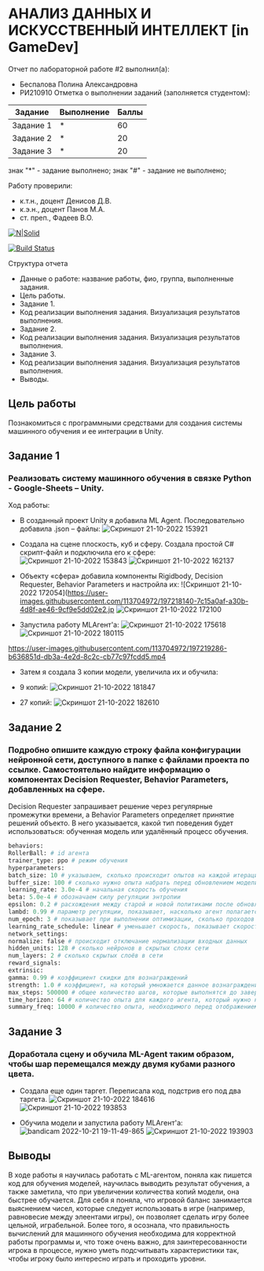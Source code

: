 # АНАЛИЗ ДАННЫХ И ИСКУССТВЕННЫЙ ИНТЕЛЛЕКТ [in GameDev]
Отчет по лабораторной работе #2 выполнил(а):
- Беспалова Полина Александровна
- РИ210910
Отметка о выполнении заданий (заполняется студентом):

| Задание | Выполнение | Баллы |
| ------ | ------ | ------ |
| Задание 1 | * | 60 |
| Задание 2 | * | 20 |
| Задание 3 | * | 20 |

знак "*" - задание выполнено; знак "#" - задание не выполнено;

Работу проверили:
- к.т.н., доцент Денисов Д.В.
- к.э.н., доцент Панов М.А.
- ст. преп., Фадеев В.О.

[![N|Solid](https://cldup.com/dTxpPi9lDf.thumb.png)](https://nodesource.com/products/nsolid)

[![Build Status](https://travis-ci.org/joemccann/dillinger.svg?branch=master)](https://travis-ci.org/joemccann/dillinger)

Структура отчета

- Данные о работе: название работы, фио, группа, выполненные задания.
- Цель работы.
- Задание 1.
- Код реализации выполнения задания. Визуализация результатов выполнения.
- Задание 2.
- Код реализации выполнения задания. Визуализация результатов выполнения.
- Задание 3.
- Код реализации выполнения задания. Визуализация результатов выполнения.
- Выводы.

## Цель работы
Познакомиться с программными средствами для создания системы машинного обучения и ее интеграции в Unity.

## Задание 1
### Реализовать систему машинного обучения в связке Python - Google-Sheets – Unity.
Ход работы:
- В созданный проект Unity я добавила ML Agent. Последовательно добавила .json – файлы:
![Скриншот 21-10-2022 153921](https://user-images.githubusercontent.com/113704972/197217620-dd07571d-91ab-408d-97c6-cdd8be945d42.jpg)

- Создала на сцене плоскость, куб и сферу. Создала простой C# скрипт-файл и подключила его к сфере:
![Скриншот 21-10-2022 153843](https://user-images.githubusercontent.com/113704972/197217939-bfe09059-e05f-45b7-8ff2-d4a5cd2614ed.jpg)
![Скриншот 21-10-2022 162137](https://user-images.githubusercontent.com/113704972/197217969-78004ee4-81f9-4805-953e-2f9db03c9f37.jpg)

- Объекту «сфера» добавила компоненты Rigidbody, Decision Requester, Behavior Parameters и настройла их:
![Скриншот 21-10-2022 172054](https://user-images.githubusercontent.com/113704972/197218140-7c15a0af-a30b-4d8f-ae46-9cf9e5dd02e2.jp
![Скриншот 21-10-2022 172100](https://user-images.githubusercontent.com/113704972/197218198-086e1a8e-8e87-4c6e-a13b-186c8fb40568.jpg)

- Запустила работу MLAгент'а:
![Скриншот 21-10-2022 175618](https://user-images.githubusercontent.com/113704972/197218409-2b0aa0a1-a66e-458e-bc1d-803782a3fc4e.jpg)
![Скриншот 21-10-2022 180115](https://user-images.githubusercontent.com/113704972/197218490-d8010fb8-4429-4966-b3fb-6ad0788f3161.jpg)

https://user-images.githubusercontent.com/113704972/197219286-b636851d-db3a-4e2d-8c2c-cb77c97fcdd5.mp4



- Затем я создала 3 копии модели, увеличила их и обучила:
- 9 копий: 
![Скриншот 21-10-2022 181847](https://user-images.githubusercontent.com/113704972/197218807-d31607f0-c1cc-4f6b-b2ec-58b2395ac1bc.jpg)

- 27 копий: 
![Скриншот 21-10-2022 182610](https://user-images.githubusercontent.com/113704972/197218865-beefe130-5317-49c4-96fc-cf7196cbf36f.jpg)

## Задание 2
### Подробно опишите каждую строку файла конфигурации нейронной сети, доступного в папке с файлами проекта по ссылке. Самостоятельно найдите информацию о компонентах Decision Requester, Behavior Parameters, добавленных на сфере.

Decision Requester запрашивает решение через регулярные промежутки времени, а Behavior Parameters определяет принятие решений объекто. В него указывается, какой тип поведения будет использоваться: обученная модель или удалённый процесс обучения.

```py
behaviors:
RollerBall: # id агента
trainer_type: ppo # режим обучения
hyperparameters:
batch_size: 10 # указываем, сколько происходит опытов на каждой итерации
buffer_size: 100 # сколько нужно опыта набрать перед обновлением модели
learning_rate: 3.0e-4 # начальная скорость обучения
beta: 5.0e-4 # обозначаем силу регуляции энтропии
epsilon: 0.2 # расхождения между старой и новой политиками после обновления
lambd: 0.99 # параметр регуляции, показывает, насколько агент полагается на value estimate
num_epoch: 3 # показывает при выполнении оптимизации, сколько проходов через буфер опыта совершается
learning_rate_schedule: linear # уменьшает скорость, показывает скорость обучения изменяется со временем
network_settings:
normalize: false # происходит отключание нормализации входных данных
hidden_units: 128 # сколько нейронов в скрытых слоях сети
num_layers: 2 # сколько скрытых слоёв в сети
reward_signals:
extrinsic:
gamma: 0.99 # коэффициент скидки для вознаграждений
strength: 1.0 # коэффициент, на который умножается данное вознаграждение
max_steps: 500000 # общее количество шагов, которые выполнятся до завершения обучения в среде
time_horizon: 64 # количество опыта для каждого агента, который нужно набрать, прежде чем добавлять его в буфер
summary_freq: 10000 # количество опыта, необходимого перед отображением статистики

```
## Задание 3 
### Доработала сцену и обучила ML-Agent таким образом, чтобы шар перемещался между двумя кубами разного цвета.
- Создала еще один таргет. Переписала код, подстрив его под два таргета.
![Скриншот 21-10-2022 184616](https://user-images.githubusercontent.com/113704972/197221972-ca58789d-787f-4e64-bfbc-71d267dd9bdd.jpg)
![Скриншот 21-10-2022 193853](https://user-images.githubusercontent.com/113704972/197222355-9cc83e5c-c45d-4017-8462-273d72e99624.jpg)

- Обучила модели и запустила работу MLAгент'а:
![bandicam 2022-10-21 19-11-49-865](https://user-images.githubusercontent.com/113704972/197223201-4f0518fa-a93d-4bfe-8800-8bc42dfb88be.gif)
![Скриншот 21-10-2022 193903](https://user-images.githubusercontent.com/113704972/197222379-989280cc-47fa-45a2-9698-e95c7252ee76.jpg)




## Выводы

В ходе работы я научилась работать с ML-агентом, поняла как пишется код для обучения моделей, научилась выводить результат обучения, а также заметила, что при увеличении количества копий модели, она быстрее обучается. 
Для себя я поняла, что игровой баланс занимается выяснением чисел, которые следует использовать в игре (например, равновесие между элеентами игры), он позволяет сделать игру более цельной, играбельной. 
Более того, я осознала, что правильность вычислений для машинного обучения необходима для корректной работы программы и, что тоже очень важно, для заинтересованности игрока в процессе, нужно уметь подсчитывать характеристики так, чтобы игроку было интересно играть и проходить уровни.

